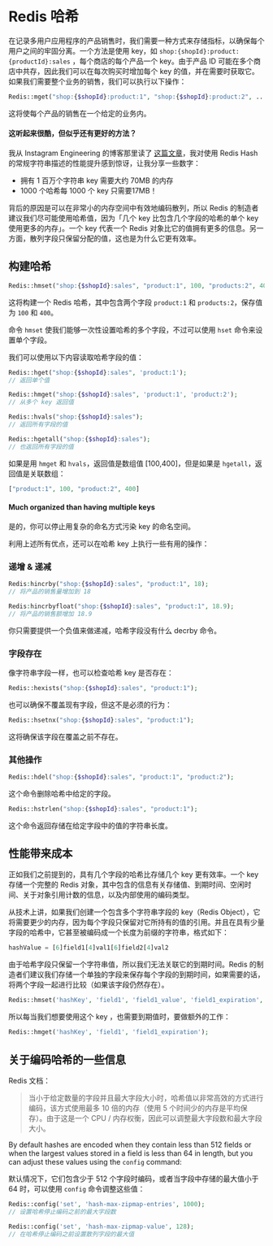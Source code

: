 # Redis 哈希

在记录多用户应用程序的产品销售时，我们需要一种方式来存储指标，以确保每个用户之间的牢固分离。一个方法是使用 key，如 `shop:{shopId}:product:{productId}:sales` ，每个商店的每个产品一个 key。由于产品 ID 可能在多个商店中共存，因此我们可以在每次购买时增加每个 key 的值，并在需要时获取它。如果我们需要整个业务的销售，我们可以执行以下操作：

```php
Redis::mget("shop:{$shopId}:product:1", "shop:{$shopId}:product:2", ...);
```

这将使每个产品的销售在一个给定的业务内。

#### 这听起来很酷，但似乎还有更好的方法？

我从 Instagram Engineering 的博客那里读了 [这篇文章](https://engineering.instagram.com/storing-hundreds-of-millions-of-simple-key-value-pairs-in-redis-1091ae80f74c)，我对使用 Redis Hash 的常规字符串描述的性能提升感到惊讶，让我分享一些数字：

* 拥有 1 百万个字符串 key 需要大约 70MB 的内存
* 1000 个哈希每 1000 个 key 只需要17MB！

背后的原因是可以在非常小的内存空间中有效地编码散列，所以 Redis 的制造者建议我们尽可能使用哈希值，因为「几个 key 比包含几个字段的哈希的单个 key 使用更多的内存」。一个 key 代表一个 Redis 对象比它的值拥有更多的信息。另一方面，散列字段只保留分配的值，这也是为什么它更有效率。

## 构建哈希

```php
Redis::hmset("shop:{$shopId}:sales", "product:1", 100, "products:2", 400);
```

这将构建一个 Redis 哈希，其中包含两个字段 `product:1` 和 `products:2`，保存值为 `100` 和 `400`。

命令 `hmset` 使我们能够一次性设置哈希的多个字段，不过可以使用 `hset` 命令来设置单个字段。

我们可以使用以下内容读取哈希字段的值：

```php
Redis::hget("shop:{$shopId}:sales", 'product:1');
// 返回单个值

Redis::hmget("shop:{$shopId}:sales", 'product:1', 'product:2');
// 从多个 key 返回值

Redis::hvals("shop:{$shopId}:sales");
// 返回所有字段的值

Redis::hgetall("shop:{$shopId}:sales");
// 也返回所有字段的值
```

如果是用 `hmget` 和 `hvals`，返回值是数组值 [100,400]，但是如果是 `hgetall`，返回值是关联数组：

```php
["product:1", 100, "product:2", 400]
```

#### Much organized than having multiple keys

是的，你可以停止用复杂的命名方式污染 key 的命名空间。

利用上述所有优点，还可以在哈希 key 上执行一些有用的操作：

### 递增 & 递减

```php
Redis:hincrby("shop:{$shopId}:sales", "product:1", 18);
// 将产品的销售量增加到 18

Redis:hincrbyfloat("shop:{$shopId}:sales", "product:1", 18.9);
// 将产品的销售额增加 18.9
```

你只需要提供一个负值来做递减，哈希字段没有什么 decrby 命令。

### 字段存在

像字符串字段一样，也可以检查哈希 key 是否存在：

```php
Redis::hexists("shop:{$shopId}:sales", "product:1");
```

也可以确保不覆盖现有字段，但这不是必须的行为：

```php
Redis::hsetnx("shop:{$shopId}:sales", "product:1");
```

这将确保该字段在覆盖之前不存在。

### 其他操作
```php
Redis::hdel("shop:{$shopId}:sales", "product:1", "product:2");
```

这个命令删除哈希中给定的字段。

```php
Redis::hstrlen("shop:{$shopId}:sales", "product:1");
```

这个命令返回存储在给定字段中的值的字符串长度。

## 性能带来成本

正如我们之前提到的，具有几个字段的哈希比存储几个 key 更有效率。一个 key 存储一个完整的 Redis 对象，其中包含的信息有关存储值、到期时间、空闲时间、关于对象引用计数的信息，以及内部使用的编码类型。

从技术上讲，如果我们创建一个包含多个字符串字段的 key（Redis Object），它将需要更少的内存，因为每个字段只保留对它所持有的值的引用。并且在具有少量字段的哈希中，它甚至被编码成一个长度为前缀的字符串，格式如下：

```php
hashValue = [6]field1[4]val1[6]field2[4]val2
```

由于哈希字段只保留一个字符串值，所以我们无法关联它的到期时间。Redis 的制造者们建议我们存储一个单独的字段来保存每个字段的到期时间，如果需要的话，将两个字段一起进行比较（如果该字段仍然存在）。

```php
Redis::hmset('hashKey', 'field1', 'field1_value', 'field1_expiration', '1495786559');
```

所以每当我们想要使用这个 key ，也需要到期值时，要做额外的工作：

```php
Redis::hmget('hashKey', 'field1', 'field1_expiration');
```

## 关于编码哈希的一些信息

Redis 文档：

> 当小于给定数量的字段并且最大字段大小时，哈希值以非常高效的方式进行编码，该方式使用最多 10 倍的内存（使用 5 个时间少的内存是平均保存）。由于这是一个 CPU / 内存权衡，因此可以调整最大字段数和最大字段大小。

By default hashes are encoded when they contain less than 512 fields or when the largest values stored in a field is less than 64 in length, but you can adjust these values using the `config` command:

默认情况下，它们包含少于 512 个字段时编码，或者当字段中存储的最大值小于 64 时，可以使用 `config` 命令调整这些值：

```php
Redis::config('set', 'hash-max-zipmap-entries', 1000);
// 设置哈希停止编码之前的最大字段数

Redis::config('set', 'hash-max-zipmap-value', 128);
// 在哈希停止编码之前设置散列字段的最大值
```
